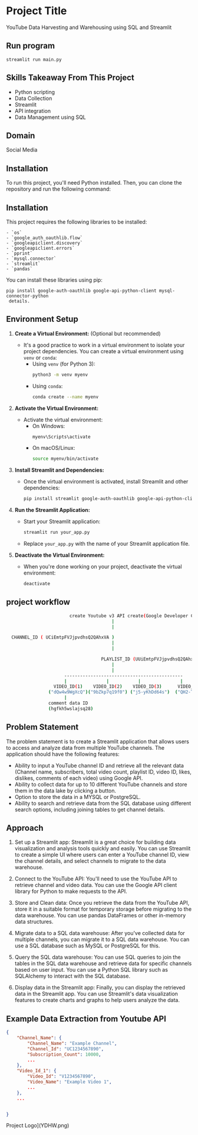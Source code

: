 # Project Title

YouTube Data Harvesting and Warehousing using SQL and Streamlit
## Run program
```
streamlit run main.py
```

## Skills Takeaway From This Project

- Python scripting
- Data Collection
- Streamlit
- API integration
- Data Management using SQL

## Domain

Social Media


## Installation

To run this project, you'll need Python installed. Then, you can clone the repository and run the following command:


## Installation

This project requires the following libraries to be installed:
```
- `os`
- `google_auth_oauthlib.flow`
- `googleapiclient.discovery`
- `googleapiclient.errors`
- `pprint`
- `mysql.connector`
- `streamlit`
- `pandas`
```
You can install these libraries using pip:

```
pip install google-auth-oauthlib google-api-python-client mysql-connector-python
 details.
```
## Environment Setup

1. **Create a Virtual Environment:** (Optional but recommended)
   - It's a good practice to work in a virtual environment to isolate your project dependencies. You can create a virtual environment using `venv` or `conda`:
     - Using `venv` (for Python 3):
       ```sh
       python3 -m venv myenv
       ```
     - Using `conda`:
       ```sh
       conda create --name myenv
       ```

2. **Activate the Virtual Environment:**
   - Activate the virtual environment:
     - On Windows:
       ```sh
       myenv\Scripts\activate
       ```
     - On macOS/Linux:
       ```sh
       source myenv/bin/activate
       ```

3. **Install Streamlit and Dependencies:**
   - Once the virtual environment is activated, install Streamlit and other dependencies:
     ```sh
     pip install streamlit google-auth-oauthlib google-api-python-client mysql-connector-python
     ```

4. **Run the Streamlit Application:**
   - Start your Streamlit application:
     ```sh
     streamlit run your_app.py
     ```
   - Replace `your_app.py` with the name of your Streamlit application file.

5. **Deactivate the Virtual Environment:**
   - When you're done working on your project, deactivate the virtual environment:
     ```sh
     deactivate
     ```


## project workflow
```sh
                        create Youtube v3 API create(Google Developer Console)
                                        |
                                        |

  CHANNEL_ID ( UCiEmtpFVJjpvdhsQ2QAhxVA )
                                        |
                                        |

                                    PLAYLIST_ID (UUiEmtpFVJjpvdhsQ2QAhxVA)
                                        |
                                        |
                      ---------------------------------------------
                      |               |           |               |
                  VIDEO_ID(1)    VIDEO_ID(2)    VIDEO_ID(3)      VIDEO_ID(4)
                ("dQw4w9WgXcQ")("9bZkp7q19f0") ("j5-yKhDd64s")  ("QH2-TGUlwu4")
                      |
                comment data ID
                (hgfkh5wslajsq28) 
```

## Problem Statement

The problem statement is to create a Streamlit application that allows users to access and analyze data from multiple YouTube channels. The application should have the following features:

- Ability to input a YouTube channel ID and retrieve all the relevant data (Channel name, subscribers, total video count, playlist ID, video ID, likes, dislikes, comments of each video) using Google API.
- Ability to collect data for up to 10 different YouTube channels and store them in the data lake by clicking a button.
- Option to store the data in a MYSQL or PostgreSQL.
- Ability to search and retrieve data from the SQL database using different search options, including joining tables to get channel details.

## Approach

1. Set up a Streamlit app: Streamlit is a great choice for building data visualization and analysis tools quickly and easily. You can use Streamlit to create a simple UI where users can enter a YouTube channel ID, view the channel details, and select channels to migrate to the data warehouse.

2. Connect to the YouTube API: You'll need to use the YouTube API to retrieve channel and video data. You can use the Google API client library for Python to make requests to the API.

3. Store and Clean data: Once you retrieve the data from the YouTube API, store it in a suitable format for temporary storage before migrating to the data warehouse. You can use pandas DataFrames or other in-memory data structures.

4. Migrate data to a SQL data warehouse: After you've collected data for multiple channels, you can migrate it to a SQL data warehouse. You can use a SQL database such as MySQL or PostgreSQL for this.

5. Query the SQL data warehouse: You can use SQL queries to join the tables in the SQL data warehouse and retrieve data for specific channels based on user input. You can use a Python SQL library such as SQLAlchemy to interact with the SQL database.

6. Display data in the Streamlit app: Finally, you can display the retrieved data in the Streamlit app. You can use Streamlit's data visualization features to create charts and graphs to help users analyze the data.

## Example Data Extraction from Youtube API

```json
{
    "Channel_Name": {
        "Channel_Name": "Example Channel",
        "Channel_Id": "UC1234567890",
        "Subscription_Count": 10000,
        ...
    },
    "Video_Id_1": {
        "Video_Id": "V1234567890",
        "Video_Name": "Example Video 1",
        ...
    },
    ...


}

```


Project Logo](YDHW.png)



